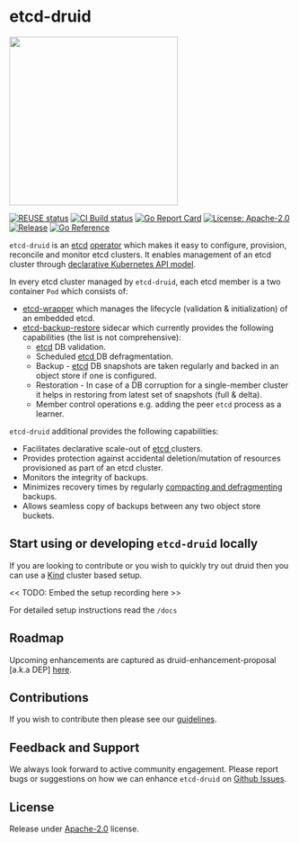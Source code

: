 # etcd-druid

<image src="logo/etcd-druid-logo.png" style="width:300px"></image>

[![REUSE status](https://api.reuse.software/badge/github.com/gardener/etcd-druid)](https://api.reuse.software/info/github.com/gardener/etcd-druid)
[![CI Build status](https://concourse.ci.gardener.cloud/api/v1/teams/gardener/pipelines/etcd-druid-master/jobs/master-head-update-job/badge)](https://concourse.ci.gardener.cloud/teams/gardener/pipelines/etcd-druid-master/jobs/master-head-update-job)
[![Go Report Card](https://goreportcard.com/badge/github.com/gardener/etcd-druid)](https://goreportcard.com/report/github.com/gardener/etcd-druid)
[![License: Apache-2.0](https://img.shields.io/badge/License-Apache--2.0-blue.svg)](LICENSE)
[![Release](https://img.shields.io/github/v/release/gardener/etcd-druid.svg?style=flat)](https://github.com/gardener/etcd-druid)
[![Go Reference](https://pkg.go.dev/badge/github.com/gardener/etcd-druid.svg)](https://pkg.go.dev/github.com/gardener/etcd-druid)

`etcd-druid` is an [etcd](https://github.com/etcd-io/etcd) [operator](https://kubernetes.io/docs/concepts/extend-kubernetes/operator/) which makes it easy to configure, provision, reconcile and monitor etcd clusters. It enables management of an etcd cluster through [declarative Kubernetes API model](config/crd/bases/crd-druid.gardener.cloud_etcds.yaml). 

In every etcd cluster managed by `etcd-druid`, each etcd member is a two container `Pod` which consists of:
- [etcd-wrapper](https://github.com/gardener/etcd-wrapper) which manages the lifecycle (validation & initialization) of an embedded etcd.
- [etcd-backup-restore](https://github.com/gardener/etcd-backup-restore) sidecar which currently provides the following capabilities (the list is not comprehensive):
  - [etcd](https://github.com/etcd-io/etcd) DB validation.
  - Scheduled [etcd ](https://github.com/etcd-io/etcd)DB defragmentation.
  - Backup - [etcd](https://github.com/etcd-io/etcd) DB snapshots are taken regularly and backed in an object store if one is configured.
  - Restoration - In case of a DB corruption for a single-member cluster it helps in restoring from latest set of snapshots (full & delta).
  - Member control operations e.g. adding the peer `etcd` process as a learner.

`etcd-druid` additional provides the following capabilities:
* Facilitates declarative scale-out of [etcd ](https://github.com/etcd-io/etcd) clusters.
* Provides protection against accidental deletion/mutation of resources provisioned as part of an etcd cluster.
* Monitors the integrity of backups.
* Minimizes recovery times by regularly [compacting and defragmenting](https://etcd.io/docs/v3.4/op-guide/maintenance/) backups.
* Allows seamless copy of backups between any two object store buckets.

## Start using or developing `etcd-druid` locally

If you are looking to contribute or you wish to quickly try out druid then you can use a [Kind](https://kind.sigs.k8s.io/) cluster based setup.

<< TODO: Embed the setup recording here >>

For detailed setup instructions read the `/docs` 

## Roadmap

Upcoming enhancements are captured as druid-enhancement-proposal [a.k.a DEP] [here](https://github.com/gardener/etcd-druid/tree/4e9971aba3c3880a4cb6583d05843eabb8ca1409/docs/proposals).

## Contributions

If you wish to contribute then please see our [guidelines](https://github.com/gardener/etcd-druid/blob/4e9971aba3c3880a4cb6583d05843eabb8ca1409/CONTRIBUTING.md).

## Feedback and Support
We always look forward to active community engagement. Please report bugs or suggestions on how we can enhance `etcd-druid` on [Github Issues](https://github.com/gardener/etcd-druid/issues).

## License
Release under [Apache-2.0](https://github.com/gardener/etcd-druid/blob/master/LICENSE) license.

